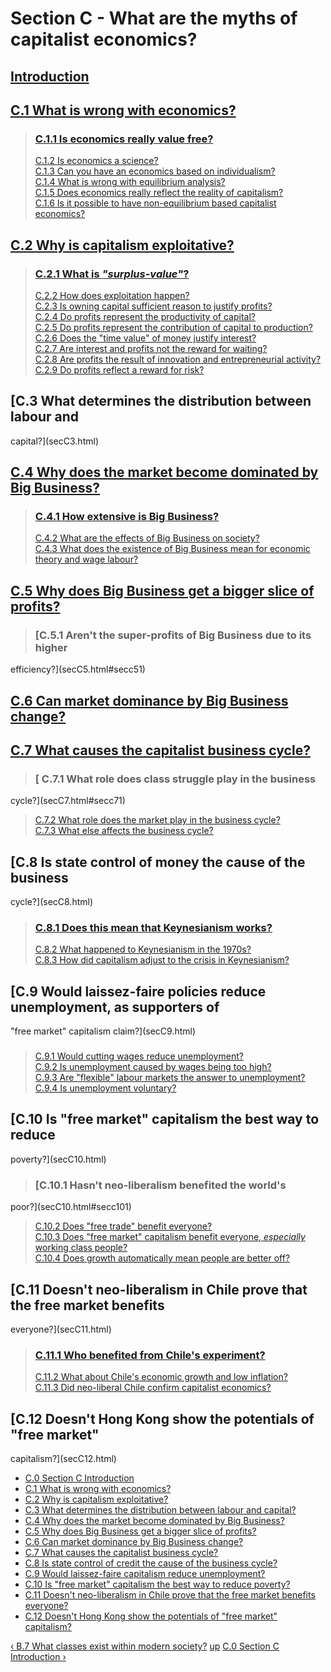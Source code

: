# Section C - What are the myths of capitalist economics?

##

## [Introduction](secCint.html)

##

## [C.1 What is wrong with economics?](secC1.html)

> ### [C.1.1 Is economics really value free?](secC1.html#secc11)  
>  [C.1.2 Is economics a science?](secC1.html#secc12)  
>  [C.1.3 Can you have an economics based on
individualism?](secC1.html#secc13)  
>  [C.1.4 What is wrong with equilibrium analysis?](secC1.html#secc14)  
>  [C.1.5 Does economics really reflect the reality of
capitalism?](secC1.html#secc15)  
>  [C.1.6 Is it possible to have non-equilibrium based capitalist
economics?](secC1.html#secc16)

## [C.2 Why is capitalism exploitative?](secC2.html)

> ### [C.2.1 What is _"surplus-value"_?](secC2.html#secc21)  
>  [C.2.2 How does exploitation happen?](secC2.html#secc22)  
>  [C.2.3 Is owning capital sufficient reason to justify
profits?](secC2.html#secc23)  
>  [C.2.4 Do profits represent the productivity of
capital?](secC2.html#secc24)  
>  [C.2.5 Do profits represent the contribution of capital to
production?](secC2.html#secc25)  
>  [C.2.6 Does the "time value" of money justify interest?](secC2.html#secc26)  
>  [C.2.7 Are interest and profits not the reward for
waiting?](secC2.html#secc27)  
>  [C.2.8 Are profits the result of innovation and entrepreneurial
activity?](secC2.html#secc28)  
>  [C.2.9 Do profits reflect a reward for risk?](secC2.html#secc29)

## [C.3 What determines the distribution between labour and
capital?](secC3.html)

##

## [C.4 Why does the market become dominated by Big Business?](secC4.html)

> ### [C.4.1 How extensive is Big Business?](secC4.html#secc41)  
>  [C.4.2 What are the effects of Big Business on society?](secC4.html#secc42)  
>  [C.4.3 What does the existence of Big Business mean for economic theory and
wage labour?](secC4.html#secc43)

## [C.5 Why does Big Business get a bigger slice of profits?](secC5.html)

> ### [C.5.1 Aren't the super-profits of Big Business due to its higher
efficiency?](secC5.html#secc51)

## [C.6 Can market dominance by Big Business change?](secC6.html)

##

## [C.7 What causes the capitalist business cycle? ](secC7.html)

> ### [ C.7.1 What role does class struggle play in the business
cycle?](secC7.html#secc71)  
>  [C.7.2 What role does the market play in the business
cycle?](secC7.html#secc72)  
>  [C.7.3 What else affects the business cycle?](secC7.html#secc73)

## [C.8 Is state control of money the cause of the business
cycle?](secC8.html)

> ### [C.8.1 Does this mean that Keynesianism works?](secC8.html#secc81)  
>  [C.8.2 What happened to Keynesianism in the 1970s?](secC8.html#secc82)  
>  [C.8.3 How did capitalism adjust to the crisis in
Keynesianism?](secC8.html#secc83)

## [C.9 Would laissez-faire policies reduce unemployment, as supporters of
"free market" capitalism claim?](secC9.html)

###

> [C.9.1 Would cutting wages reduce unemployment?](secC9.html#secc91)  
>  [C.9.2 Is unemployment caused by wages being too high?](secC9.html#secc92)  
>  [C.9.3 Are "flexible" labour markets the answer to
unemployment?](secC9.html#secc93)  
>  [C.9.4 Is unemployment voluntary?](secC9.html#secc94)

## [C.10 Is "free market" capitalism the best way to reduce
poverty?](secC10.html)

> ### [C.10.1 Hasn't neo-liberalism benefited the world's
poor?](secC10.html#secc101)  
>  [C.10.2 Does "free trade" benefit everyone?](secC10.html#secc102)  
>  [C.10.3 Does "free market" capitalism benefit everyone, _especially_
working class people?](secC10.html#secc103)  
>  [C.10.4 Does growth automatically mean people are better
off?](secC10.html#secc104)

## [C.11 Doesn't neo-liberalism in Chile prove that the free market benefits
everyone?](secC11.html)

> ### [C.11.1 Who benefited from Chile's experiment?](secC11.html#secc111)  
>  [C.11.2 What about Chile's economic growth and low
inflation?](secC11.html#secc112)  
>  [C.11.3 Did neo-liberal Chile confirm capitalist
economics?](secC11.html#secc113)

## [C.12 Doesn't Hong Kong show the potentials of "free market"
capitalism?](secC12.html)

  * [C.0 Section C Introduction](/afaq/secCint.html)
  * [C.1 What is wrong with economics?](/afaq/secC1.html)
  * [C.2 Why is capitalism exploitative?](/afaq/secC2.html)
  * [C.3 What determines the distribution between labour and capital?](/afaq/secC3.html)
  * [C.4 Why does the market become dominated by Big Business?](/afaq/secC4.html)
  * [C.5 Why does Big Business get a bigger slice of profits?](/afaq/secC5.html)
  * [C.6 Can market dominance by Big Business change?](/afaq/secC6.html)
  * [C.7 What causes the capitalist business cycle?](/afaq/secC7.html)
  * [C.8 Is state control of credit the cause of the business cycle?](/afaq/secC8.html)
  * [C.9 Would laissez-faire capitalism reduce unemployment?](/afaq/secC9.html)
  * [C.10 Is "free market" capitalism the best way to reduce poverty?](/afaq/secC10.html)
  * [C.11 Doesn't neo-liberalism in Chile prove that the free market benefits everyone? ](/afaq/secC11.html)
  * [C.12 Doesn't Hong Kong show the potentials of "free market" capitalism?](/afaq/secC12.html)

[‹ B.7 What classes exist within modern society?](/afaq/secB7.html "Go to
previous page" ) [up](/afaq/index.html "Go to parent page" ) [C.0 Section C
Introduction ›](/afaq/secCint.html "Go to next page" )

